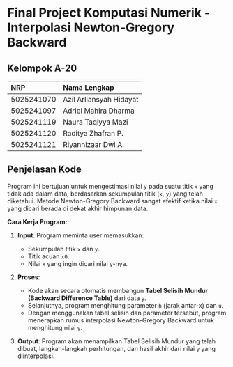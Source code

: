 # Final Project Komputasi Numerik - Interpolasi Newton-Gregory Backward
## Kelompok A-20

| NRP        | Nama Lengkap                 |
| :--------- | :--------------------------- |
| 5025241070 | Azil Arliansyah Hidayat      |
| 5025241097 | Adriel Mahira Dharma         |
| 5025241119 | Naura Taqiyya Mazi           |
| 5025241120 | Raditya Zhafran P.           |
| 5025241121 | Riyannizaar Dwi A.           |

## Penjelasan Kode

Program ini bertujuan untuk mengestimasi nilai `y` pada suatu titik `x` yang tidak ada dalam data, berdasarkan sekumpulan titik (`x`, `y`) yang telah diketahui. Metode Newton-Gregory Backward sangat efektif ketika nilai `x` yang dicari berada di dekat akhir himpunan data.

**Cara Kerja Program:**

1.  **Input**: Program meminta user memasukkan:
    *   Sekumpulan titik `x` dan `y`.
    *   Titik acuan `x0`.
    *   Nilai `x` yang ingin dicari nilai `y`-nya.

2.  **Proses**:
    *   Kode akan secara otomatis membangun **Tabel Selisih Mundur (Backward Difference Table)** dari data `y`.
    *   Selanjutnya, program menghitung parameter `h` (jarak antar-x) dan `u`.
    *   Dengan menggunakan tabel selisih dan parameter tersebut, program menerapkan rumus interpolasi Newton-Gregory Backward untuk menghitung nilai `y`.

3.  **Output**: Program akan menampilkan Tabel Selisih Mundur yang telah dibuat, langkah-langkah perhitungan, dan hasil akhir dari nilai `y` yang diinterpolasi.
